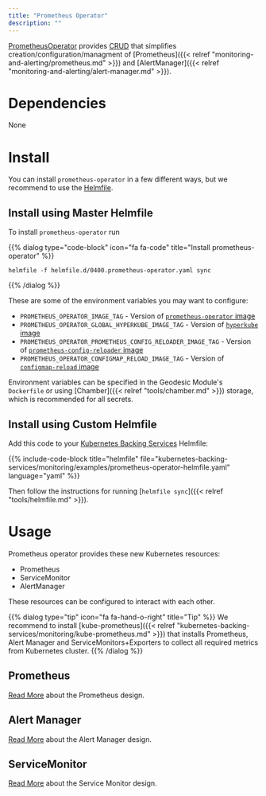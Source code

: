 ```yaml
---
title: "Prometheus Operator"
description: ""
---
```

[PrometheusOperator](https://github.com/coreos/prometheus-operator) provides
[CRUD](https://kubernetes.io/docs/concepts/extend-kubernetes/api-extension/custom-resources/)
that simplifies creation/configuration/managment of [Prometheus]({{< relref "monitoring-and-alerting/prometheus.md" >}}) and [AlertManager]({{< relref "monitoring-and-alerting/alert-manager.md" >}}).

# Dependencies

None

# Install

You can install `prometheus-operator` in a few different ways, but we recommend to use the [Helmfile](https://github.com/cloudposse/helmfiles/blob/master/helmfile.d/0400.prometheus-operator.yaml).

## Install using Master Helmfile

To install `prometheus-operator` run

{{% dialog type="code-block" icon="fa fa-code" title="Install prometheus-operator" %}}
```
helmfile -f helmfile.d/0400.prometheus-operator.yaml sync
```
{{% /dialog %}}

These are some of the environment variables you may want to configure:

* `PROMETHEUS_OPERATOR_IMAGE_TAG` - Version of [`prometheus-operator` image](https://quay.io/repository/coreos/prometheus-operator)
* `PROMETHEUS_OPERATOR_GLOBAL_HYPERKUBE_IMAGE_TAG` - Version of [`hyperkube` image](https://quay.io/repository/coreos/hyperkube)
* `PROMETHEUS_OPERATOR_PROMETHEUS_CONFIG_RELOADER_IMAGE_TAG` - Version of [`prometheus-config-reloader` image](https://quay.io/repository/coreos/prometheus-config-reloader)
* `PROMETHEUS_OPERATOR_CONFIGMAP_RELOAD_IMAGE_TAG` - Version of [`configmap-reload` image](https://quay.io/repository/coreos/configmap-reload)

Environment variables can be specified in the Geodesic Module's `Dockerfile` or using [Chamber]({{< relref "tools/chamber.md" >}}) storage, which is recommended for all secrets.

## Install using Custom Helmfile

Add this code to your [Kubernetes Backing Services](/kubernetes-backing-services) Helmfile:

{{% include-code-block  title="helmfile" file="kubernetes-backing-services/monitoring/examples/prometheus-operator-helmfile.yaml" language="yaml" %}}

Then follow the instructions for running [`helmfile sync`]({{< relref "tools/helmfile.md" >}}).

# Usage

Prometheus operator provides these new Kubernetes resources:

* Prometheus
* ServiceMonitor
* AlertManager

These resources can be configured to interact with each other.

{{% dialog type="tip" icon="fa fa-hand-o-right" title="Tip" %}}
We recommend to install [kube-prometheus]({{< relref "kubernetes-backing-services/monitoring/kube-prometheus.md" >}})
that installs Prometheus, Alert Manager and ServiceMonitors+Exporters to collect all required metrics from Kubernetes cluster.
{{% /dialog %}}

## Prometheus

[Read More](https://github.com/coreos/prometheus-operator/blob/master/Documentation/design.md#prometheus) about the Prometheus design.

## Alert Manager

[Read More](https://github.com/coreos/prometheus-operator/blob/master/Documentation/design.md#alertmanager) about the Alert Manager design.

## ServiceMonitor

[Read More](https://github.com/coreos/prometheus-operator/blob/master/Documentation/design.md#servicemonitor) about the Service Monitor design.

